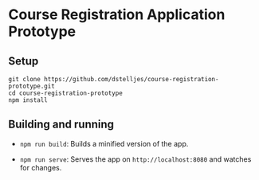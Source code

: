 # Course Registration Application Prototype

## Setup

    git clone https://github.com/dstelljes/course-registration-prototype.git
    cd course-registration-prototype
    npm install

## Building and running

*   `npm run build`: Builds a minified version of the app.

*   `npm run serve`: Serves the app on `http://localhost:8080` and watches for changes.
